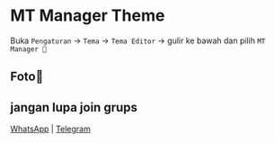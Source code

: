 # MT Manager Theme

Buka `Pengaturan` -> `Tema` -> `Tema Editor` -> gulir ke bawah dan pilih `MT Manager 👾`

## Foto📸


## jangan lupa join grups

[WhatsApp](https://chat.whatsapp.com/Gomu4BhzluT3gaXRHmNs4n) | [Telegram](https://t.me/TarnaWijaya_grup)